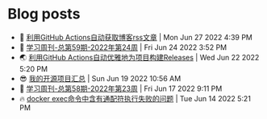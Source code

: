 # Blog posts
 <!-- STACKOVERFLOW:START -->
- 🫶 [利用GitHub Actions自动获取博客rss文章](https://wiki.eryajf.net/pages/1b1ba3/) | Mon Jun 27 2022 4:39 PM
- 🧰 [学习周刊-总第59期-2022年第24周](https://wiki.eryajf.net/pages/b0bdd0/) | Fri Jun 24 2022 3:52 PM
- 🌏 [利用GitHub Actions自动优雅地为项目构建Releases](https://wiki.eryajf.net/pages/f3e878/) | Wed Jun 22 2022 5:20 PM
- 😎 [我的开源项目汇总](https://wiki.eryajf.net/pages/67892e/) | Sun Jun 19 2022 10:56 AM
- 💂 [学习周刊-总第58期-2022年第23周](https://wiki.eryajf.net/pages/62a9c7/) | Fri Jun 17 2022 9:11 PM
- 🔥 [docker exec命令中含有通配符执行失败的问题](https://wiki.eryajf.net/pages/1cb90e/) | Tue Jun 14 2022 5:21 PM<!-- STACKOVERFLOW:END -->
